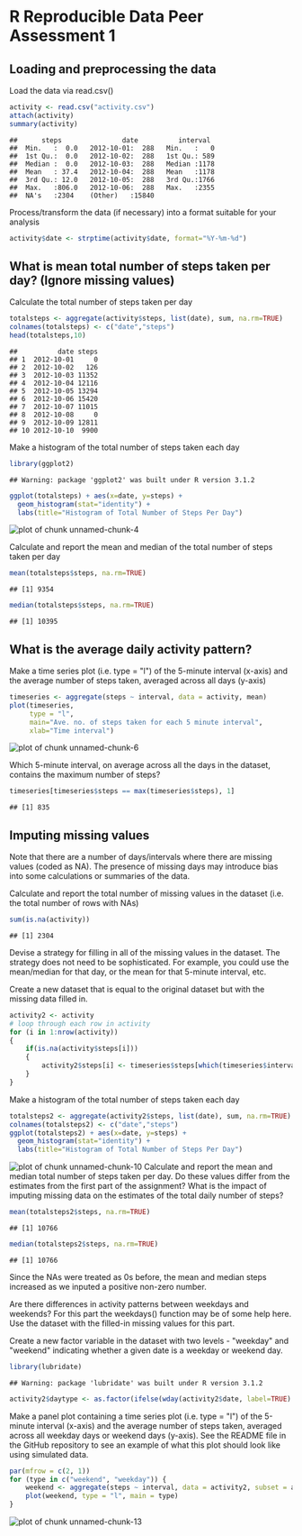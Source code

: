 R Reproducible Data Peer Assessment 1
========================================================

## Loading and preprocessing the data

Load the data via read.csv()

```r
activity <- read.csv("activity.csv")
attach(activity)
summary(activity)
```

```
##      steps               date          interval   
##  Min.   :  0.0   2012-10-01:  288   Min.   :   0  
##  1st Qu.:  0.0   2012-10-02:  288   1st Qu.: 589  
##  Median :  0.0   2012-10-03:  288   Median :1178  
##  Mean   : 37.4   2012-10-04:  288   Mean   :1178  
##  3rd Qu.: 12.0   2012-10-05:  288   3rd Qu.:1766  
##  Max.   :806.0   2012-10-06:  288   Max.   :2355  
##  NA's   :2304    (Other)   :15840
```

Process/transform the data (if necessary) into a format suitable for your analysis

```r
activity$date <- strptime(activity$date, format="%Y-%m-%d")
```

## What is mean total number of steps taken per day? (Ignore missing values)

Calculate the total number of steps taken per day

```r
totalsteps <- aggregate(activity$steps, list(date), sum, na.rm=TRUE)
colnames(totalsteps) <- c("date","steps")
head(totalsteps,10)
```

```
##          date steps
## 1  2012-10-01     0
## 2  2012-10-02   126
## 3  2012-10-03 11352
## 4  2012-10-04 12116
## 5  2012-10-05 13294
## 6  2012-10-06 15420
## 7  2012-10-07 11015
## 8  2012-10-08     0
## 9  2012-10-09 12811
## 10 2012-10-10  9900
```

Make a histogram of the total number of steps taken each day

```r
library(ggplot2)
```

```
## Warning: package 'ggplot2' was built under R version 3.1.2
```

```r
ggplot(totalsteps) + aes(x=date, y=steps) +
  geom_histogram(stat="identity") + 
  labs(title="Histogram of Total Number of Steps Per Day")
```

![plot of chunk unnamed-chunk-4](figure/unnamed-chunk-4.png) 

Calculate and report the mean and median of the total number of steps taken per day

```r
mean(totalsteps$steps, na.rm=TRUE)
```

```
## [1] 9354
```

```r
median(totalsteps$steps, na.rm=TRUE)
```

```
## [1] 10395
```

## What is the average daily activity pattern?

Make a time series plot (i.e. type = "l") of the 5-minute interval (x-axis) and the average number of steps taken, averaged across all days (y-axis)

```r
timeseries <- aggregate(steps ~ interval, data = activity, mean)
plot(timeseries, 
     type = "l", 
     main="Ave. no. of steps taken for each 5 minute interval",
     xlab="Time interval")
```

![plot of chunk unnamed-chunk-6](figure/unnamed-chunk-6.png) 

Which 5-minute interval, on average across all the days in the dataset, contains the maximum number of steps?

```r
timeseries[timeseries$steps == max(timeseries$steps), 1]
```

```
## [1] 835
```

## Imputing missing values

Note that there are a number of days/intervals where there are missing values (coded as NA). The presence of missing days may introduce bias into some calculations or summaries of the data.

Calculate and report the total number of missing values in the dataset (i.e. the total number of rows with NAs)

```r
sum(is.na(activity))
```

```
## [1] 2304
```
Devise a strategy for filling in all of the missing values in the dataset. The strategy does not need to be sophisticated. For example, you could use the mean/median for that day, or the mean for that 5-minute interval, etc.

Create a new dataset that is equal to the original dataset but with the missing data filled in.

```r
activity2 <- activity
# loop through each row in activity
for (i in 1:nrow(activity)) 
{
    if(is.na(activity$steps[i])) 
    {
        activity2$steps[i] <- timeseries$steps[which(timeseries$interval==activity$interval[i])]
    }
}
```
Make a histogram of the total number of steps taken each day

```r
totalsteps2 <- aggregate(activity2$steps, list(date), sum, na.rm=TRUE)
colnames(totalsteps2) <- c("date","steps")
ggplot(totalsteps2) + aes(x=date, y=steps) +
  geom_histogram(stat="identity") + 
  labs(title="Histogram of Total Number of Steps Per Day")
```

![plot of chunk unnamed-chunk-10](figure/unnamed-chunk-10.png) 
Calculate and report the mean and median total number of steps taken per day. Do these values differ from the estimates from the first part of the assignment? What is the impact of imputing missing data on the estimates of the total daily number of steps?

```r
mean(totalsteps2$steps, na.rm=TRUE)
```

```
## [1] 10766
```

```r
median(totalsteps2$steps, na.rm=TRUE)
```

```
## [1] 10766
```
Since the NAs were treated as 0s before, the mean and median steps increased as we inputed a positive non-zero number.

Are there differences in activity patterns between weekdays and weekends? For this part the weekdays() function may be of some help here. Use the dataset with the filled-in missing values for this part.

Create a new factor variable in the dataset with two levels - "weekday" and "weekend" indicating whether a given date is a weekday or weekend day.


```r
library(lubridate)
```

```
## Warning: package 'lubridate' was built under R version 3.1.2
```

```r
activity2$daytype <- as.factor(ifelse(wday(activity2$date, label=TRUE) %in% c("Sat", "Sun"), "weekend", "weekday"))
```

Make a panel plot containing a time series plot (i.e. type = "l") of the 5-minute interval (x-axis) and the average number of steps taken, averaged across all weekday days or weekend days (y-axis). See the README file in the GitHub repository to see an example of what this plot should look like using simulated data.

```r
par(mfrow = c(2, 1))
for (type in c("weekend", "weekday")) {
    weekend <- aggregate(steps ~ interval, data = activity2, subset = activity2$daytype == type, FUN = mean)
    plot(weekend, type = "l", main = type)
}
```

![plot of chunk unnamed-chunk-13](figure/unnamed-chunk-13.png) 

